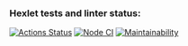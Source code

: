 ### Hexlet tests and linter status:
[![Actions Status](https://github.com/mirreinh/frontend-project-lvl3/workflows/hexlet-check/badge.svg)](https://github.com/mirreinh/frontend-project-lvl3/actions)
[![Node CI](https://github.com/mirreinh/frontend-project-lvl2/workflows/node-ci/badge.svg)](https://github.com/mirreinh/frontend-project-lvl3/actions)
[![Maintainability](https://api.codeclimate.com/v1/badges/b1b1a3e60749b16a711d/maintainability)](https://codeclimate.com/github/mirreinh/frontend-project-lvl3/maintainability)